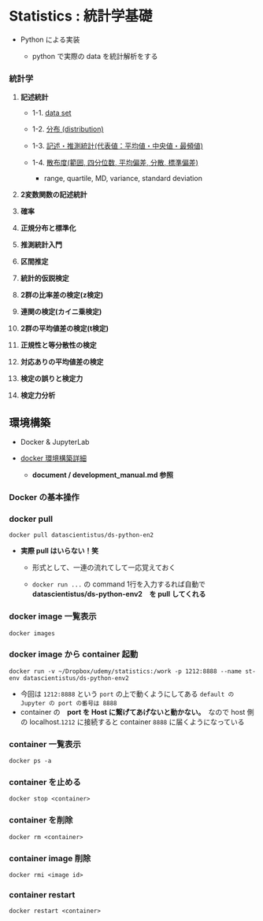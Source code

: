 # Statistics : 統計学基礎
- Python による実装

  - python で実際の data を統計解析をする
### 統計学
1. **記述統計**
   - 1-1. [data set](01_descriptive_st/00_data_set.ipynb)

   - 1-2. [分布 (distribution)](01_descriptive_st/01_distribution.ipynb)

   - 1-3. [記述・推測統計(代表値：平均値・中央値・最頻値)](01_descriptive_st/02_des_inf_st.ipynb)

   - 1-4. [散布度(範囲, 四分位数, 平均偏差, 分散, 標準偏差)](01_descriptive_st/03_dispersion.ipynb)
     - range, quartile, MD, variance, standard deviation

2. **2変数関数の記述統計**

3. **確率**

4. **正規分布と標準化**

5. **推測統計入門**

6. **区間推定**

7. **統計的仮説検定**

8. **2群の比率差の検定(z検定)**

9. **連関の検定(カイニ乗検定)**

10. **2群の平均値差の検定(t検定)**

11. **正規性と等分散性の検定**

12. **対応ありの平均値差の検定**

13. **検定の誤りと検定力**

14. **検定力分析**

## 環境構築
- Docker & JupyterLab

- [docker 環境構築詳細](document/devlopment_manual.md#anchor1)

  - **document / development_manual.md 参照**

### Docker の基本操作
### docker pull
    docker pull datascientistus/ds-python-en2
- **実際 pull はいらない！笑**
  - 形式として、一連の流れてして一応覚えておく

  - `docker run ...` の command 1行を入力するれば自動で　**datascientistus/ds-python-env2　を pull してくれる**
### docker image 一覧表示
    docker images
### docker image から container 起動
    docker run -v ~/Dropbox/udemy/statistics:/work -p 1212:8888 --name st-env datascientistus/ds-python-env2
- 今回は `1212:8888` という `port` の上で動くようにしてある `default の Jupyter の port の番号は 8888`
- container の　**port を Host に繋げてあげないと動かない。**　なので host 側の localhost.`1212` に接続すると container `8888` に届くようになっている
### container 一覧表示
    docker ps -a
### container を止める
    docker stop <container>
### container を削除
    docker rm <container>
### container image 削除
    docker rmi <image id>
### container restart
    docker restart <container>
